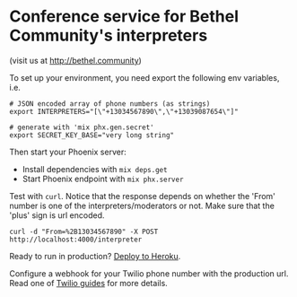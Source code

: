# Conference service for Bethel Community's interpreters

(visit us at http://bethel.community)

To set up your environment, you need export the following env variables, i.e.

```
# JSON encoded array of phone numbers (as strings)
export INTERPRETERS="[\"+13034567890\",\"+13039087654\"]"

# generate with 'mix phx.gen.secret'
export SECRET_KEY_BASE="very long string"
```

Then start your Phoenix server:

- Install dependencies with `mix deps.get`
- Start Phoenix endpoint with `mix phx.server`

Test with `curl`. Notice that the response depends on whether the 'From' number is one of the interpreters/moderators or not. Make sure that the 'plus' sign is url encoded.

```
curl -d "From=%2B13034567890" -X POST http://localhost:4000/interpreter
```

Ready to run in production? [Deploy to Heroku](https://hexdocs.pm/phoenix/heroku.html).

Configure a webhook for your Twilio phone number with the production url. Read one of [Twilio guides](https://www.twilio.com/blog/2016/07/how-to-build-a-conference-line-with-twilio.html) for more details.
